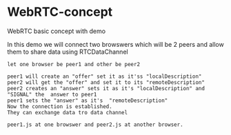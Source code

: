 # WebRTC-concept
WebRTC  basic concept with demo

In this demo we will connect two browswers which will be 2 peers and allow them to share data using RTCDataChannel
	
	let one browser be peer1 and other be peer2
	
	peer1 will create an "offer" set it as it'ss "localDescription"
	peer2 will get the "offer" and set it to its "remoteDescription"
	peer2 creates an "answer" sets it as it's "localDescription" and "SIGNAL" the  answer to peer1
	peer1 sets the "answer" as it's  "remoteDescription"
	Now the connection is established.
	They can exchange data tro data channel
	
	peer1.js at one browswer and peer2.js at another browser.
	
	
	
